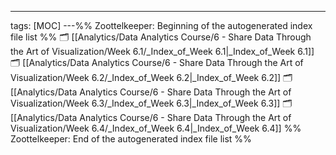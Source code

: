 ---
tags: [MOC]
---%% Zoottelkeeper: Beginning of the autogenerated index file list  %%
🗂️ [[Analytics/Data Analytics Course/6 - Share Data Through the Art of Visualization/Week 6.1/_Index_of_Week 6.1|_Index_of_Week 6.1]]
🗂️ [[Analytics/Data Analytics Course/6 - Share Data Through the Art of Visualization/Week 6.2/_Index_of_Week 6.2|_Index_of_Week 6.2]]
🗂️ [[Analytics/Data Analytics Course/6 - Share Data Through the Art of Visualization/Week 6.3/_Index_of_Week 6.3|_Index_of_Week 6.3]]
🗂️ [[Analytics/Data Analytics Course/6 - Share Data Through the Art of Visualization/Week 6.4/_Index_of_Week 6.4|_Index_of_Week 6.4]]
%% Zoottelkeeper: End of the autogenerated index file list  %%
